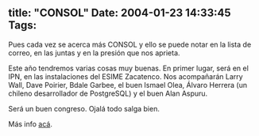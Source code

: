 title: "CONSOL"
Date: 2004-01-23 14:33:45
Tags: 
---
<p>Pues cada vez se acerca más CONSOL y ello se puede notar en la lista de correo, en las juntas y en la presión que nos aprieta.</p>

<p>Este año tendremos varias cosas muy buenas. En primer lugar, será en el IPN, en las instalaciones del ESIME Zacatenco. Nos acompañarán Larry Wall, Dave Poirier, Bdale Garbee, el buen Ismael Olea, Álvaro Herrera (un chileno desarrollador de PostgreSQL) y el buen Alan Aspuru.</p>

<p>Será un buen congreso. Ojalá todo salga bien.</p>

<p>Más info <a href="http://web.archive.org/web/20040128181544/http://www.consol.org.mx/">acá</a>.</p>
